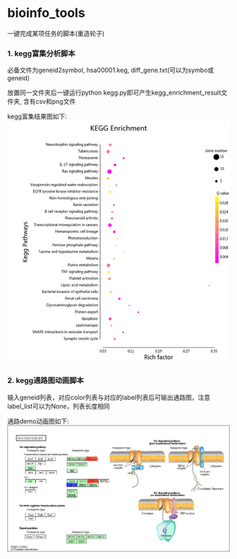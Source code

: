 # bioinfo_tools
一键完成某项任务的脚本(重造轮子)

### 1. kegg富集分析脚本

必备文件为geneid2symbol, hsa00001.keg, diff_gene.txt(可以为symbo或geneid)

放置同一文件夹后一键运行python kegg.py即可产生kegg_enrichment_result文件夹, 含有csv和png文件

kegg富集结果图如下:![富集结果](https://raw.githubusercontent.com/x2yline/bioinfo_tools/master/kegg/kegg_enrichment_result/enrichment.png)

### 2. kegg通路图动画脚本

输入geneid列表，对应color列表与对应的label列表后可输出通路图，注意label_list可以为None，列表长度相同

通路demo动画图如下:![通路图](https://raw.githubusercontent.com/x2yline/bioinfo_tools/master/kegg_animation/hsa03060.gif)
